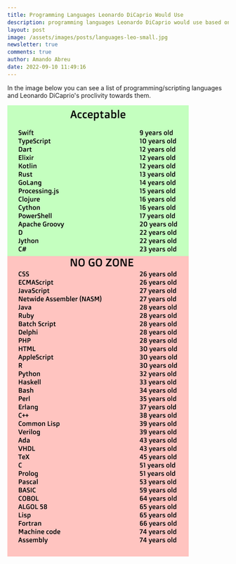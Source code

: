 ```yaml
---
title: Programming Languages Leonardo DiCaprio Would Use
description: programming languages Leonardo DiCaprio would use based on how old they are
layout: post
image: /assets/images/posts/languages-leo-small.jpg
newsletter: true
comments: true
author: Amando Abreu
date: 2022-09-10 11:49:16
---
```

In the image below you can see a list of programming/scripting languages and Leonardo DiCaprio's proclivity towards them. 

![](/assets/images/posts/languages-leo.jpg)